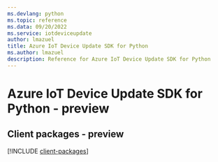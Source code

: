 ```yaml
---
ms.devlang: python
ms.topic: reference
ms.data: 09/20/2022
ms.service: iotdeviceupdate
author: lmazuel
title: Azure IoT Device Update SDK for Python
ms.author: lmazuel
description: Reference for Azure IoT Device Update SDK for Python
---
```

# Azure IoT Device Update SDK for Python - preview

## Client packages - preview
[!INCLUDE [client-packages](iot-device-update-client-index.md)]
